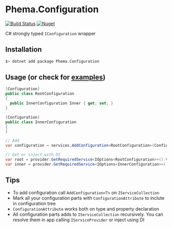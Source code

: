 # Phema.Configuration

[![Build Status](https://cloud.drone.io/api/badges/phema-team/Phema.Configuration/status.svg)](https://cloud.drone.io/phema-team/Phema.Configuration) [![Nuget](https://img.shields.io/nuget/v/Phema.Configuration.svg)](https://www.nuget.org/packages/Phema.Configuration)

C# strongly typed `IConfiguration` wrapper

## Installation

```bash
$> dotnet add package Phema.Configuration
```

## Usage (or check for [examples](https://github.com/phema-team/Phema.Configuration/tree/master/examples))

```csharp
[Configuration]
public class RootConfiguration
{
  public InnerConfiguration Inner { get; set; }
}

[Configuration]
public class InnerConfiguration
{
}

// Add
var configuration = services.AddConfiguration<RootConfiguration>(Configuration);

// Get or inject with DI
var root = provider.GetRequiredService<IOptions<RootConfiguration>>().Value;
var inner = provider.GetRequiredService<IOptions<InnerConfiguration>>().Value;
```

## Tips

- To add configuration call `AddConfiguration<T>` on `IServiceCollection`
- Mark all your configuration parts with `ConfigurationAttribute` to inclute in configuration tree
- `ConfigurationAttribute` works both on type and property declaration
- All configuration parts adds to `IServiceCollection` recursively. You can resolve them in app calling `IServiceProvider` or inject using DI
